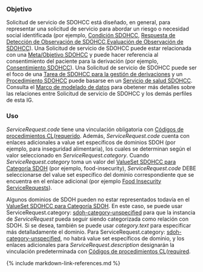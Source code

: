### Objetivo

Solicitud de servicio de SDOHCC está diseñado, en general, para representar una solicitud de servicio para abordar un riesgo o necesidad social identificada (por ejemplo, [Condición SDOHCC](StructureDefinition-SDOHCC-ConditionCL.html), [Respuesta de Detección de Observación de SDOHCC](StructureDefinition-SDOHCC-ObservationScreeningResponseCL.html),[Evaluación de Observación de SDOHCC](StructureDefinition-SDOHCC-ObservationAssessmentCL.html)). Una Solicitud de servicio de SDOHCC puede estar relacionada con una [Meta/Objetivo SDOHCC](StructureDefinition-SDOHCC-GoalCL.html) y puede hacer referencia al consentimiento del paciente para la derivación (por ejemplo, [Consentimiento SDOHCC](StructureDefinition-SDOHCC-ConsentCL.html)). Una Solicitud de servicio de SDOHCC puede ser el foco de una [Tarea de SDOHCC para la gestión de derivaciones](StructureDefinition-SDOHCC-TaskForReferralManagementCL.html) y un [Procedimiento SDOHCC](StructureDefinition-SDOHCC-ProcedureCL.html) puede basarse en un [Servicio de salud SDOHCC](StructureDefinition-SDOHCC-HealthcareServiceCL.html). Consulta el [Marco de modelado de datos](3-sdoh_clinical_care_scope.html#marco-de-modelado-de-datos) para obetener más detalles sobre las relaciones entre Solicitud de servicio de SDOHCC y los demás perfiles de esta IG.

### Uso

*ServiceRequest.code* tiene una vinculación obligatoria con [Códigos de procedimientos CL](Valueset-cl-core-procedure-code.html)([requerido]({{site.data.fhir.path}}terminologies.html#required). Además, *ServiceRequest.code* cuenta con enlaces adicionales a value set específicos de dominios SDOH (por ejemplo, para inseguridad alimentaria), los cuales se determinan según el valor seleccionado en *ServiceRequest.category*. Cuando *ServiceRequest.category* toma un valor del [ValueSet SDOHCC para Categoría SDOH](ValueSet-SDOHCC-ValueSetSDOHCategoryCL.html) (por ejemplo, food-insecurity), *ServiceRequest.code* DEBE seleccionarse del value set específico del dominio correspondiente que se encuentra en el enlace adicional (por ejemplo [Food Insecurity ServiceRequests](https://vsac.nlm.nih.gov/valueset/2.16.840.1.113762.1.4.1247.11/expansion/Latest)).

Algunos dominios de SDOH pueden no estar representados todavía en el [ValueSet SDOHCC para Categoría SDOH](ValueSet-SDOHCC-ValueSetSDOHCategoryCL.html). En este caso, se puede usar ServiceRequest.category: [sdoh-category-unspecified](CodeSystem-SDOHCC-CodeSystemTemporaryCodesCL.html#SDOHCC-CodeSystemTemporaryCodesCL-sdoh-category-unspecified) para que la instancia de *ServiceRequest* pueda seguir siendo categorizada como relación con SDOH. Si se desea, también se puede usar *category.text* para especificar más detalladamente el dominio. Para ServiceRequest.category: [sdoh-category-unspecified](CodeSystem-SDOHCC-CodeSystemTemporaryCodesCL.html#SDOHCC-CodeSystemTemporaryCodesCL-sdoh-category-unspecified), no habrá value set específicos de dominio, y los enlaces adicionales para *ServiceRequest.description* designarán la vinculación predeterminada con [Códigos de procedimientos CL](Valueset-cl-core-procedure-code.html)([required]({{site.data.fhir.path}}terminologies.html#required).

{% include markdown-link-references.md %}